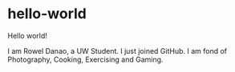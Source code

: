 # hello-world

Hello world!

I am Rowel Danao, a UW Student. I just joined GitHub.
I am fond of Photography, Cooking, Exercising and Gaming.
